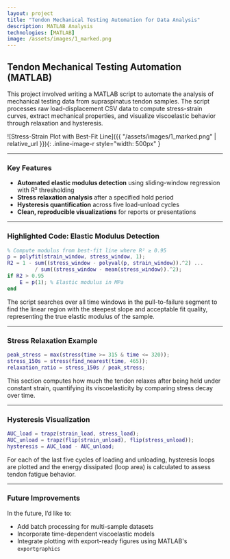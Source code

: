 ```yaml
---
layout: project
title: "Tendon Mechanical Testing Automation for Data Analysis"
description: MATLAB Analysis
technologies: [MATLAB]
image: /assets/images/1_marked.png
---
```


## Tendon Mechanical Testing Automation (MATLAB)

This project involved writing a MATLAB script to automate the analysis of mechanical testing data from supraspinatus tendon samples. The script processes raw load-displacement CSV data to compute stress-strain curves, extract mechanical properties, and visualize viscoelastic behavior through relaxation and hysteresis.

![Stress-Strain Plot with Best-Fit Line]({{ "/assets/images/1_marked.png" | relative_url }}){: .inline-image-r style="width: 500px" }

---

### Key Features

- **Automated elastic modulus detection** using sliding-window regression with R² thresholding
- **Stress relaxation analysis** after a specified hold period
- **Hysteresis quantification** across five load-unload cycles
- **Clean, reproducible visualizations** for reports or presentations

---

### Highlighted Code: Elastic Modulus Detection

```matlab
% Compute modulus from best-fit line where R² ≥ 0.95
p = polyfit(strain_window, stress_window, 1);
R2 = 1 - sum((stress_window - polyval(p, strain_window)).^2) ...
         / sum((stress_window - mean(stress_window)).^2);
if R2 > 0.95
    E = p(1); % Elastic modulus in MPa
end
```

The script searches over all time windows in the pull-to-failure segment to find the linear region with the steepest slope and acceptable fit quality, representing the true elastic modulus of the sample.

---

### Stress Relaxation Example

```matlab
peak_stress = max(stress(time >= 315 & time <= 320));
stress_150s = stress(find_nearest(time, 465));
relaxation_ratio = stress_150s / peak_stress;
```

This section computes how much the tendon relaxes after being held under constant strain, quantifying its viscoelasticity by comparing stress decay over time.

---

### Hysteresis Visualization

```matlab
AUC_load = trapz(strain_load, stress_load);
AUC_unload = trapz(flip(strain_unload), flip(stress_unload));
hysteresis = AUC_load - AUC_unload;
```

For each of the last five cycles of loading and unloading, hysteresis loops are plotted and the energy dissipated (loop area) is calculated to assess tendon fatigue behavior.

---

### Future Improvements

In the future, I’d like to:
- Add batch processing for multi-sample datasets
- Incorporate time-dependent viscoelastic models 
- Integrate plotting with export-ready figures using MATLAB's `exportgraphics`

